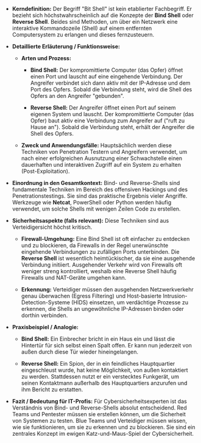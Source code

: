 - **Kerndefinition:** Der Begriff "Bit Shell" ist kein etablierter Fachbegriff. Er bezieht sich höchstwahrscheinlich auf die Konzepte der **Bind Shell** oder **Reverse Shell**. Beides sind Methoden, um über ein Netzwerk eine interaktive Kommandozeile (Shell) auf einem entfernten Computersystem zu erlangen und dieses fernzusteuern.
    
- **Detaillierte Erläuterung / Funktionsweise:**
    
    - **Arten und Prozess:**
        
        - **Bind Shell:** Der kompromittierte Computer (das Opfer) öffnet einen Port und lauscht auf eine eingehende Verbindung. Der Angreifer verbindet sich dann aktiv mit der IP-Adresse und dem Port des Opfers. Sobald die Verbindung steht, wird die Shell des Opfers an den Angreifer "gebunden".
            
        - **Reverse Shell:** Der Angreifer öffnet einen Port auf seinem eigenen System und lauscht. Der kompromittierte Computer (das Opfer) baut aktiv eine Verbindung zum Angreifer auf ("ruft zu Hause an"). Sobald die Verbindung steht, erhält der Angreifer die Shell des Opfers.
            
    - **Zweck und Anwendungsfälle:** Hauptsächlich werden diese Techniken von Penetration Testern und Angreifern verwendet, um nach einer erfolgreichen Ausnutzung einer Schwachstelle einen dauerhaften und interaktiven Zugriff auf ein System zu erhalten (Post-Exploitation).
        
- **Einordnung in den Gesamtkontext:** Bind- und Reverse-Shells sind fundamentale Techniken im Bereich des offensiven Hackings und des Penetrationstestings. Sie sind das praktische Ergebnis vieler Angriffe. Werkzeuge wie **Netcat**, PowerShell oder Python werden häufig verwendet, um solche Shells mit wenigen Zeilen Code zu erstellen.
    
- **Sicherheitsaspekte (falls relevant):** Diese Techniken sind aus Verteidigersicht höchst kritisch.
    
    - **Firewall-Umgehung:** Eine Bind Shell ist oft einfacher zu entdecken und zu blockieren, da Firewalls in der Regel unerwünschte eingehende Verbindungen zu zufälligen Ports unterbinden. Die **Reverse Shell** ist wesentlich heimtückischer, da sie eine ausgehende Verbindung initiiert. Ausgehender Verkehr wird von Firewalls oft weniger streng kontrolliert, weshalb eine Reverse Shell häufig Firewalls und NAT-Geräte umgehen kann.
        
    - **Erkennung:** Verteidiger müssen den ausgehenden Netzwerkverkehr genau überwachen (Egress Filtering) und Host-basierte Intrusion-Detection-Systeme (HIDS) einsetzen, um verdächtige Prozesse zu erkennen, die Shells an ungewöhnliche IP-Adressen binden oder dorthin verbinden.
        
- **Praxisbeispiel / Analogie:**
    
    - **Bind Shell:** Ein Einbrecher bricht in ein Haus ein und lässt die Hintertür für sich selbst einen Spalt offen. Er kann nun jederzeit von außen durch diese Tür wieder hineingelangen.
        
    - **Reverse Shell:** Ein Spion, der in ein feindliches Hauptquartier eingeschleust wurde, hat keine Möglichkeit, von außen kontaktiert zu werden. Stattdessen nutzt er ein verstecktes Funkgerät, um seinen Kontaktmann außerhalb des Hauptquartiers anzurufen und ihm Bericht zu erstatten.
        
- **Fazit / Bedeutung für IT-Profis:** Für Cybersicherheitsexperten ist das Verständnis von Bind- und Reverse-Shells absolut entscheidend. Red Teams und Pentester müssen sie erstellen können, um die Sicherheit von Systemen zu testen. Blue Teams und Verteidiger müssen wissen, wie sie funktionieren, um sie zu erkennen und zu blockieren. Sie sind ein zentrales Konzept im ewigen Katz-und-Maus-Spiel der Cybersicherheit.